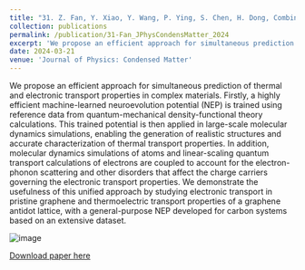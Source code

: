 ```yaml
---
title: "31. Z. Fan, Y. Xiao, Y. Wang, P. Ying, S. Chen, H. Dong, Combining linear-scaling quantum transport and machine-learning molecular dynamics to study thermal and electronic transports in complex materials. J Phys Condens Matter 36 245901 (2024)."
collection: publications
permalink: /publication/31-Fan_JPhysCondensMatter_2024
excerpt: 'We propose an efficient approach for simultaneous prediction of thermal and electronic transport properties in complex materials.'
date: 2024-03-21
venue: 'Journal of Physics: Condensed Matter'
---
```


We propose an efficient approach for simultaneous prediction of thermal and electronic transport properties in complex materials. Firstly, a highly efficient machine-learned neuroevolution potential (NEP) is trained using reference data from quantum-mechanical density-functional theory calculations. This trained potential is then applied in large-scale molecular dynamics simulations, enabling the generation of realistic structures and accurate characterization of thermal transport properties. In addition, molecular dynamics simulations of atoms and linear-scaling quantum transport calculations of electrons are coupled to account for the electron-phonon scattering and other disorders that affect the charge carriers governing the electronic transport properties. We demonstrate the usefulness of this unified approach by studying electronic transport in pristine graphene and thermoelectric transport properties of a graphene antidot lattice, with a general-purpose NEP developed for carbon systems based on an extensive dataset.

![image](https://github.com/hityingph/hityingph.github.io/assets/54773018/c39d9add-380f-496c-a0e1-bc3ef34c988b)

[Download paper here](http://hityingph.github.io/files/31-Fan_JPhysCondensMatter_2024.pdf)

